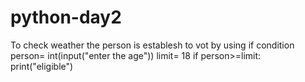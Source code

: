 # python-day2
 To check weather the person is establesh to vot by using if condition
person= int(input("enter the age"))
limit= 18
if person>=limit:
    print("eligible")
